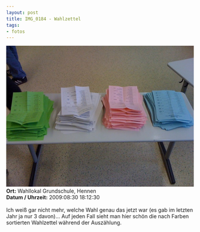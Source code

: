 ```yaml
--- 
layout: post
title: IMG_0184 - Wahlzettel
tags: 
- fotos
---
```

<img src="/uploads/images/2010_04/IMG_0184.jpg" alt="IMG_0184 - Wahlzettel" class="aligncenter" /><br />
<strong>Ort:</strong> Wahllokal Grundschule, Hennen<br />
<strong>Datum / Uhrzeit:</strong> 2009:08:30 18:12:30<br />
<br />
Ich weiß gar nicht mehr, welche Wahl genau das jetzt war (es gab im letzten Jahr ja nur 3 davon)... Auf jeden Fall sieht man hier schön die nach Farben sortierten Wahlzettel während der Auszählung.
